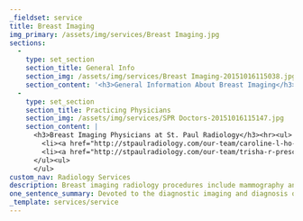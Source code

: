 ```yaml
---
_fieldset: service
title: Breast Imaging
img_primary: /assets/img/services/Breast Imaging.jpg
sections:
  - 
    type: set_section
    section_title: General Info
    section_img: /assets/img/services/Breast Imaging-20151016115038.jpg
    section_content: '<h3>General Information About Breast Imaging</h3><p>Breast imaging radiology procedures include mammography, breast ultrasound, breast MRI, and breast procedures such as breast biopsy, for breast cancer screening and diagnosis.</p><p>The most common examinations interpreted by SPR radiologists in this specialty area of imaging include screening and diagnostic mammography, ultrasound, magnetic resonance imaging (MRI) and computed tomography or CT examinations. When necessary for diagnosis, specialty trained radiologists perform interventional radiology services for improved treatment planning and outcomes.  </p><p>All of the breast imaging specialists at St. Paul Radiology are board certified and fellowship trained physicians. St. Paul Radiology plays a major role in breast cancer screening in the Twin Cities east metropolitan area, providing administrative, imaging and procedural expertise to three major breast care centers, and imaging support to many smaller breast imaging sites. Our radiologists actively participate in breast care conferences, helping to formulate treatment plans for patients in concert with oncologists, surgeons and pathologists. We strive to detect breast cancer at its earliest, most successfully-treated stages.</p><p>Our team of physicians take pride in providing compassionate, timely care for our patients, using state-of-the-art technology.</p>'
  - 
    type: set_section
    section_title: Practicing Physicians
    section_img: /assets/img/services/SPR Doctors-20151016115147.jpg
    section_content: |
      <h3>Breast Imaging Physicians at St. Paul Radiology</h3><hr><ul>
      	<li><a href="http://stpaulradiology.com/our-team/caroline-l-ho-md" title="Alexandra L. Muschenheim, M.D." target="_blank">Caroline L. Ho, MD</a></li>
      	<li><a href="http://stpaulradiology.com/our-team/trisha-r-prescott-md" title="Trisha R. Prescott, M.D." target="_blank">Trisha R. Prescott, MD</a></li>
      </ul><ul>
      </ul>
custom_nav: Radiology Services
description: Breast imaging radiology procedures include mammography and breast procedures such as breast biopsy, for breast cancer screening and diagnosis.
one_sentence_summary: Devoted to the diagnostic imaging and diagnosis of disease and conditions commonly occurring in the breast.
_template: services/service
---
```





